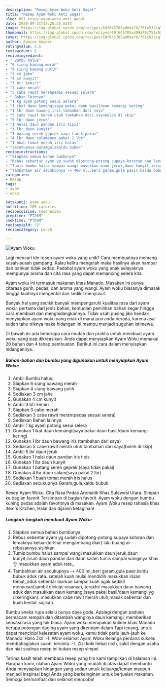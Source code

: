 ```yaml
---
description: "Resep Ayam Woku Anti Gagal"
title: "Resep Ayam Woku Anti Gagal"
slug: 691-resep-ayam-woku-anti-gagal
date: 2020-09-21T15:25:35.534Z
image: https://img-global.cpcdn.com/recipes/60f645785ad09a70/751x532cq70/ayam-woku-foto-resep-utama.jpg
thumbnail: https://img-global.cpcdn.com/recipes/60f645785ad09a70/751x532cq70/ayam-woku-foto-resep-utama.jpg
cover: https://img-global.cpcdn.com/recipes/60f645785ad09a70/751x532cq70/ayam-woku-foto-resep-utama.jpg
author: Eunice Snyder
ratingvalue: 3.6
reviewcount: 9
recipeingredient:
- " Bumbu halus"
- "6 siung bawang merah"
- "4 siung bawang putih"
- "3 cm jahe"
- "4 cm kunyit"
- "3 btr kemiri"
- "3 cabe merah"
- "3 cabe rawit merahpedas sesuai selera"
- " Bahan lainnya"
- "1 kg ayam potong sesui selera"
- "1 ikat daun kemangisaya pakai daun basildaun kemangi kering"
- "1 lbr daun bawang iris tambahan dari saya"
- "5 cabe rawit merah utuh tambahan dari sayaboleh di skip"
- "5 lbr daun jeruk"
- "1 helai daun pandan iris tipis"
- "1 lbr daun kunyit"
- "1 batang sereh geprek saya tidak pakai"
- "4 lbr daun salamsaya pakai 2 lbr"
- "1 buah tomat merah iris halus"
- "secukupnya Garamgulakaldu bubuk"
recipeinstructions:
- "Siapkan semua bahan bumbunya"
- "Rebus sebentar ayam yg sudah dipotong-potong supaya kotoran dan lemaknya keluar(terlihat mengambang diair) lalu buang air rebusannya.sisihkan"
- "Tumis bumbu halus sampai wangi masukkan daun jeruk,daun kunyit,irisan daun pandan dan daun salam tumis sampai wanginya khas👌 masukkan ayam aduk rata,,"
- "Tambahkan air secukupnya -+ 400 ml,,beri garam,gula pasir,kaldu bubuk aduk rata..setelah kuah mulai mendidih masukkan irisan tomat,,aduk sebentar biarkan sampai kuah agak sedikit menyusut(sambil dicicipi rasanya),,terakhir masukkan daun bawang aduk dan masukkan daun kemangi(saya pakai basil/daun kemangi yg dikeringkan)..masukkan cabe rawit merah utuh,masak sebentar dan kuah kental..sajikan."
categories:
- Resep
tags:
- ayam
- woku

katakunci: ayam woku 
nutrition: 265 calories
recipecuisine: Indonesian
preptime: "PT26M"
cooktime: "PT59M"
recipeyield: "2"
recipecategory: Lunch

---
```



![Ayam Woku](https://img-global.cpcdn.com/recipes/60f645785ad09a70/751x532cq70/ayam-woku-foto-resep-utama.jpg)

Lagi mencari ide resep ayam woku yang unik? Cara membuatnya memang susah-susah gampang. Kalau keliru mengolah maka hasilnya akan hambar dan bahkan tidak sedap. Padahal ayam woku yang enak selayaknya mempunyai aroma dan cita rasa yang dapat memancing selera kita.

Ayam woku ini termasuk makanan khas Manado. Masakan ini punya citarasa gurih, pedas, dan aroma yang wangi. Ayam woku biasanya dimasak hingga kuahnya mengental dan sedikit menyusut.

Banyak hal yang sedikit banyak mempengaruhi kualitas rasa dari ayam woku, pertama dari jenis bahan, kemudian pemilihan bahan segar hingga cara membuat dan menghidangkannya. Tidak usah pusing jika hendak menyiapkan ayam woku yang enak di mana pun anda berada, karena asal sudah tahu triknya maka hidangan ini mampu menjadi suguhan istimewa.


Di bawah ini ada beberapa cara mudah dan praktis untuk membuat ayam woku yang siap dikreasikan. Anda dapat menyiapkan Ayam Woku memakai 20 bahan dan 4 tahap pembuatan. Berikut ini cara dalam menyiapkan hidangannya.

<!--inarticleads1-->

##### Bahan-bahan dan bumbu yang digunakan untuk menyiapkan Ayam Woku:

1. Ambil  Bumbu halus:
1. Siapkan 6 siung bawang merah
1. Siapkan 4 siung bawang putih
1. Sediakan 3 cm jahe
1. Gunakan 4 cm kunyit
1. Ambil 3 btr kemiri
1. Siapkan 3 cabe merah
1. Sediakan 3 cabe rawit merah(pedas sesuai selera)
1. Sediakan  Bahan lainnya:
1. Ambil 1 kg ayam potong sesui selera
1. Gunakan 1 ikat daun kemangi(saya pakai daun basil/daun kemangi kering)
1. Gunakan 1 lbr daun bawang iris (tambahan dari saya)
1. Sediakan 5 cabe rawit merah utuh tambahan dari saya(boleh di skip)
1. Ambil 5 lbr daun jeruk
1. Gunakan 1 helai daun pandan iris tipis
1. Gunakan 1 lbr daun kunyit
1. Gunakan 1 batang sereh geprek (saya tidak pakai)
1. Gunakan 4 lbr daun salam(saya pakai 2 lbr)
1. Sediakan 1 buah tomat merah iris halus
1. Sediakan secukupnya Garam,gula,kaldu bubuk


Resep Ayam Woku, Cita Rasa Pedas Aromatik Khas Sulawesi Utara. Simpan ke bagian favorit Tersimpan di bagian favorit. Ayam woku dengan bumbu kuning pedas adalah favoritnya di masakan. Ayam Woku resep rahasia khas Item&#39;s Kitchen, Halal dan dijamin ketagihan! 

<!--inarticleads2-->

##### Langkah-langkah membuat Ayam Woku:

1. Siapkan semua bahan bumbunya
1. Rebus sebentar ayam yg sudah dipotong-potong supaya kotoran dan lemaknya keluar(terlihat mengambang diair) lalu buang air rebusannya.sisihkan
1. Tumis bumbu halus sampai wangi masukkan daun jeruk,daun kunyit,irisan daun pandan dan daun salam tumis sampai wanginya khas👌 masukkan ayam aduk rata,,
1. Tambahkan air secukupnya -+ 400 ml,,beri garam,gula pasir,kaldu bubuk aduk rata..setelah kuah mulai mendidih masukkan irisan tomat,,aduk sebentar biarkan sampai kuah agak sedikit menyusut(sambil dicicipi rasanya),,terakhir masukkan daun bawang aduk dan masukkan daun kemangi(saya pakai basil/daun kemangi yg dikeringkan)..masukkan cabe rawit merah utuh,masak sebentar dan kuah kental..sajikan.


Bumbu aneka rupa selalu punya daya goda. Apalagi dengan paduan bermacam rempah dan ditambah wanginya daun kemangi, memberikan sensasi rasa yang tak biasa. Ayam woku merupakan kuliner khas Manado berupa potongan daging ayam yang direndam dalam Tapi tenang, untuk dapat mencicipi kelezatan ayam woku, kamu tidak perlu jauh-jauh ke Manado. Hallo Zizi :-): Wow selamat Ayam Woku Belanga perdana sukses membahagiakan suami tercinta :-). Zizi koki hebat nich, salut dengan usaha dan niat soalnya resep ini bukan resep simpel. 

Terima kasih telah membaca resep yang tim kami tampilkan di halaman ini. Harapan kami, olahan Ayam Woku yang mudah di atas dapat membantu Anda menyiapkan hidangan yang sedap untuk keluarga/teman maupun menjadi inspirasi bagi Anda yang berkeinginan untuk berjualan makanan. Semoga bermanfaat dan selamat mencoba!
